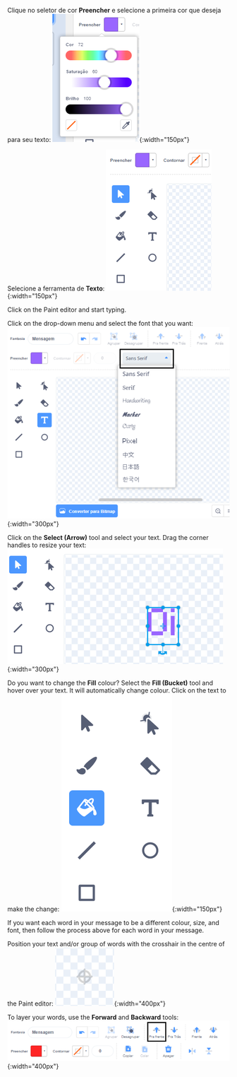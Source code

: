 Clique no seletor de cor **Preencher** e selecione a primeira cor que deseja para seu texto: ![The Fill colour menu showing sliders to control color, saturation and brightness.](images/from-me-fill-colour.png){:width="150px"}

Selecione a ferramenta de **Texto**: ![The Text tool.](images/from-me-text-tool.png){:width="150px"}

Click on the Paint editor and start typing.

Click on the drop-down menu and select the font that you want: ![The Font drop down menu showing the fonts available to use within Scratch.](images/from-me-text-font.png){:width="300px"}

Click on the **Select (Arrow)** tool and select your text. Drag the corner handles to resize your text: ![The Select (Arrow) tool and resize handles.](images/from-me-arrow-resize.png){:width="300px"}

Do you want to change the **Fill** colour? Select the **Fill (Bucket)** tool and hover over your text. It will automatically change colour. Click on the text to make the change: ![The Fill (Bucket) tool.](images/from-me-fill-bucket.png){:width="150px"}

If you want each word in your message to be a different colour, size, and font, then follow the process above for each word in your message.

Position your text and/or group of words with the crosshair in the centre of the Paint editor: ![The crosshair.](images/from-me-paint-editor-centre.png){:width="400px"}

To layer your words, use the **Forward** and **Backward** tools: ![The Forward and Backward tools.](images/from-me-paint-editor-forward-backward.png){:width="400px"}
